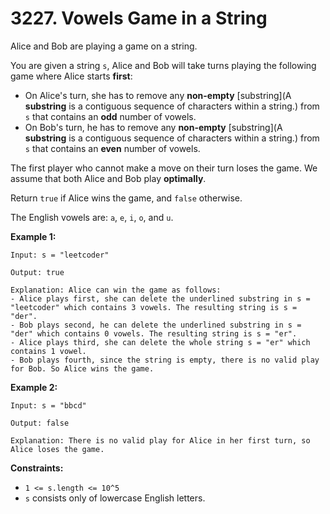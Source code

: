 # 3227. Vowels Game in a String

Alice and Bob are playing a game on a string.

You are given a string `s`, Alice and Bob will take turns playing the following game where Alice starts **first**:

- On Alice's turn, she has to remove any **non-empty** [substring](A **substring** is a contiguous sequence of characters within a string.) from `s` that contains an **odd** number of vowels.
- On Bob's turn, he has to remove any **non-empty** [substring](A **substring** is a contiguous sequence of characters within a string.) from `s` that contains an **even** number of vowels.

The first player who cannot make a move on their turn loses the game. We assume that both Alice and Bob play **optimally**.

Return `true` if Alice wins the game, and `false` otherwise.

The English vowels are: `a`, `e`, `i`, `o`, and `u`.

**Example 1:**

```()
Input: s = "leetcoder"

Output: true

Explanation: Alice can win the game as follows:
- Alice plays first, she can delete the underlined substring in s = "leetcoder" which contains 3 vowels. The resulting string is s = "der".
- Bob plays second, he can delete the underlined substring in s = "der" which contains 0 vowels. The resulting string is s = "er".
- Alice plays third, she can delete the whole string s = "er" which contains 1 vowel.
- Bob plays fourth, since the string is empty, there is no valid play for Bob. So Alice wins the game.
```

**Example 2:**

```()
Input: s = "bbcd"

Output: false

Explanation: There is no valid play for Alice in her first turn, so Alice loses the game.
```

**Constraints:**

- `1 <= s.length <= 10^5`
- `s` consists only of lowercase English letters.
